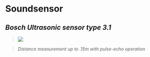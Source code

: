 # Soundsensor

## *Bosch Ultrasonic sensor type 3.1*

> <img src ="https://m.media-amazon.com/images/I/61ZFvIoZSLL._AC_SS450_.jpg">

>*Distance measurement up to .15m with pulse-echo operation*

